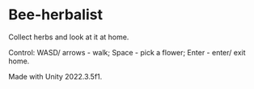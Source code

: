 # Bee-herbalist
Collect herbs and look at it at home.

Control:
WASD/ arrows - walk;
Space - pick a flower;
Enter - enter/ exit home.

Made with Unity 2022.3.5f1.